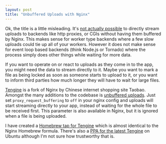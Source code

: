 ```yaml
--- 
layout: post
title: "Unbuffered Uploads with Nginx"
---
```


Ok, the title is a little misleading. It's [not actually possible](http://trac.nginx.org/nginx/ticket/251) to directly stream uploads to backends like http proxies, or CGIs without having them buffered by Nginx. This makes sense for worker type backends where a few slow uploads could tie up all of your workers. However it does not make sense for event loop based backends (think Node.js or Tornado) where the process simply does other things while waiting for more data.<!-- more -->

If you want to operate on or react to uploads as they come in to the app, you might need the data to stream directly to it. Maybe you want to mark a file as being locked as soon as someone starts to upload to it, or you want to inform third parties how much longer they will have to wait for large files.

[Tengine](http://tengine.taobao.org/) is a fork of Nginx by Chinese internet shopping site Taobao. Amongst the many additions to the codebase is [unbuffered uploads](http://tengine.taobao.org/document/http_core.html). Just set `proxy_request_buffering` to `off` in your nginx config and uploads will start streaming directly to your app, instead of waiting for the whole file to be received first. This parameter is also available in Nginx, but it is ignored when a file is being uploaded.

I have created a [Homebrew tap for Tengine](https://github.com/kudos/homebrew-tengine) which is almost identical to the Nginx Homebrew formula. There's also a [PPA for the latest Tengine](https://launchpad.net/~eric-freeyoung/+archive/tengine) on Ubuntu although I'm not sure how trustworthy that is.